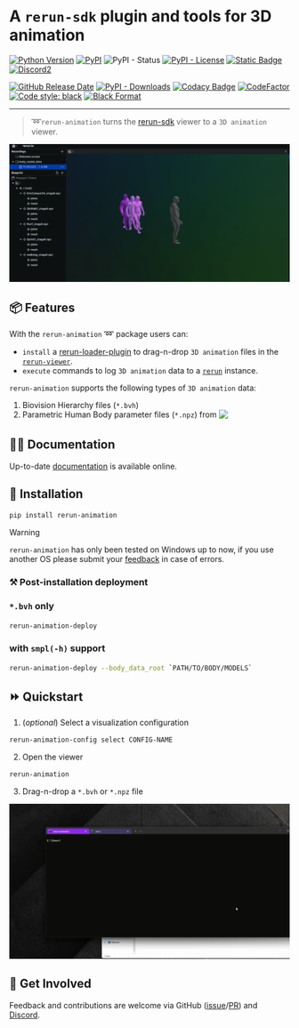 #  A `rerun-sdk` plugin and tools for 3D animation

[![Python Version](https://img.shields.io/pypi/pyversions/rerun-animation.svg)](https://pypi.org/project/rerun-animation)
[![PyPI](https://img.shields.io/pypi/v/rerun-animation.svg)](https://pypi.org/project/rerun-animation)
![PyPI - Status](https://img.shields.io/pypi/status/rerun-animation)
[![PyPI - License](https://img.shields.io/pypi/l/rerun-animation)](https://github.com/moverseai/rerun-animation/blob/main/LICENSE)
[![Static Badge](https://img.shields.io/badge/docs-link-8A2BE2?style=flat&link=https%3A%2F%2Fmoverseai.github.io%2Frerun-animation%2F)](https://moverseai.github.io/rerun-animation/)
[![Discord2](https://img.shields.io/badge/server-7289DA?logo=discord&logoColor=white&label=discord)](https://discord.gg/bQc7B6qSPd)
<!-- ![Discord](https://dcbadge.limes.pink/api/server/bQc7B6qSPd) -->
<!-- <a href="https://discord.gg/bQc7B6qSPd"><img src="https://img.shields.io/discord/WIDGET_ID?logo=discord&logoColor=violet&label=discord" alt="Active Discord Server Users" /></a> -->

[![GitHub Release Date](https://img.shields.io/github/release-date/moverseai/rerun-animation)](https://github.com/moverseai/rerun-animation/releases)
[![PyPI - Downloads](https://img.shields.io/pypi/dm/rerun-animation?style=plastic&logo=python&logoColor=magenta&color=magenta&link=https%3A%2F%2Fpypi.org%2Fproject%2Frerun-animation%2F)](https://pypi.org/project/rerun-animation/)
[![Codacy Badge](https://app.codacy.com/project/badge/Grade/ace5cb2d5105429da91010170445d4c6)](https://app.codacy.com/gh/moverseai/rerun-animation/dashboard)
[![CodeFactor](https://www.codefactor.io/repository/github/moverseai/rerun-animation/badge)](https://www.codefactor.io/repository/github/moverseai/rerun-animation)
[![Code style: black](https://img.shields.io/badge/code%20style-black-000000.svg)](https://github.com/psf/black)
[![Black Format](https://github.com/moverseai/rerun-animation/actions/workflows/black.yaml/badge.svg)](https://github.com/moverseai/rerun-animation/actions/workflows/black.yaml)
<!-- [![Downloads](https://static.pepy.tech/badge/rerun-animation)](https://pepy.tech/project/rerun-animation) -->
___

<!-- [![Downloads](https://static.pepy.tech/badge/rerun-animation/month)](https://pepy.tech/project/rerun-animation) -->


> ➿`rerun-animation` turns the [rerun-sdk](https://www.rerun.io) viewer to a `3D animation` viewer.

![intro](https://github.com/moverseai/rerun-animation/raw/main/docs/assets/gif/rerun_animation_amass_multi.gif)

## 📦 Features

With the `rerun-animation` ➿ package users can:
- `install` a [rerun-loader-plugin](https://rerun.io/blog/data-loaders) to drag-n-drop  `3D animation` files in the [`rerun-viewer`](https://rerun.io/docs/reference/viewer/overview).
- `execute` commands to log `3D animation` data to a [`rerun`](https://www.rerun.io) instance.

`rerun-animation`  supports the following types of `3D animation` data:
1. Biovision Hierarchy files (`*.bvh`)
2. Parametric Human Body parameter files (`*.npz`) from <a style="display: inline;" href="https://meshcapade.com/"><img src="https://meshcapade.com/images/meshcapade_logo_white.svg" width=120 style="display: inline;vertical-align:middle;horizontal-align:top;margin:0px 0px 5px 0px"></a> 

<!-- ☘️ 🌟 📣 💼 💾 👩‍💻 🎯 🥇 👑 💯 🏆 🎉 ⚡ 🔥 🐍 📌 📈 📝 🧩 📄 📖 🚀 📚 💡 🤝 🤍 💚 🧱 ⚙️ 🔗 ⭐ 📦 📰 🛠 🎁 ⏳ 🎓 👋 ✨ 🧮 ✅ 👀 -->

## 👩‍💻 Documentation

Up-to-date [documentation](https://moverseai.github.io/rerun-animation/docs/) is available online. 


## 💾 Installation

```sh
pip install rerun-animation
```

> [!WARNING]  
> `rerun-animation` has only been tested on Windows up to now, if you use another OS please submit your [feedback](#-get-involved) in case of errors.

### ⚒ Post-installation deployment

### `*.bvh` only
```sh
rerun-animation-deploy
```

### with `smpl(-h)` support

```sh
rerun-animation-deploy --body_data_root `PATH/TO/BODY/MODELS`
```

## ⏩ Quickstart

1. (_optional_) Select a visualization configuration
```sh
rerun-animation-config select CONFIG-NAME
```
2. Open the viewer
```sh
rerun-animation
```
3. Drag-n-drop a `*.bvh` or `*.npz` file

![quick-start](https://github.com/moverseai/rerun-animation/raw/main/docs/assets/gif/rerun_animation_quick_start.gif)


## 🤝 Get Involved

Feedback and contributions are welcome via GitHub ([issue](https://github.com/moverseai/rerun-animation/issues/new)/[PR](https://github.com/moverseai/rerun-animation/compare)) and [Discord](https://discord.gg/bQc7B6qSPd).